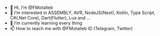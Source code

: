 - 👋 Hi, I’m @FMotalleb
- 👀 I’m interested in ASSEMBLY, AVR, NodeJS(Nest), Kotlin, Type Script, C#(.Net Core), Dart(Flutter), Lua and ...
- 🌱 I’m currently learning every thing
- 📫 How to reach me with @FMotalleb ID (Telegram, Twitter)
